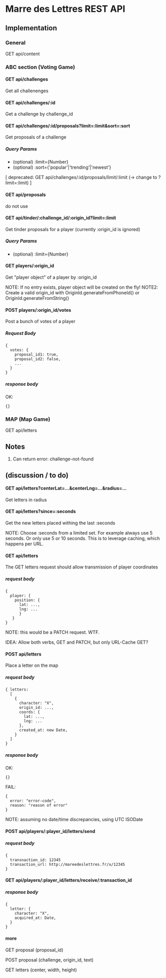 # Marre des Lettres REST API

## Implementation

### General

GET api/content

### ABC section (Voting Game)

#### GET api/challenges
Get all challenenges

#### GET api/challenges/:id
Get a challenge by challenge_id

#### GET api/challenges/:id/proposals?limit=:limit&sort=:sort
Get proposals of a challenge

##### Query Params
- (optional) :limit={Number}
- (optional) :sort={'popular'|'trending'|'newest'}

[ deprecated: GET api/challenges/:id/proposals/limit/:limit (-> change to ?limit=:limit) ]

#### GET api/proposals
do not use

#### GET api/tinder/:challenge_id/:origin_id?limit=:limit
Get tinder proposals for a player
(currently :origin_id is ignored)

##### Query Params
- (optional) :limit={Number}

#### GET players/:origin_id
Get "player object" of a player by :origin_id

NOTE: If no entry exists, player object will be created on the fly!
NOTE2: Create a valid origin_id with OriginId.generateFromPhoneId() or OriginId.generateFromString()

#### POST players/:origin_id/votes 
Post a bunch of votes of a player

##### Request Body
```
{ 
  votes: { 
    proposal_id1: true, 
    proposal_id2: false, 
    ...
  } 
}
```

##### response body

OK: 
```
{}
```

### MAP (Map Game)

GET api/letters

## Notes

1) Can return error: challenge-not-found

## (discussion / to do)

#### GET api/letters?centerLat=...&centerLng=...&radius=...
Get letters in radius

#### GET api/letters?since=:seconds
Get the new letters placed withing the last :seconds

NOTE: Choose :seconds from a limited set. For example always use 5 seconds. Or only use 5 or 10 seconds. This is to leverage caching, which happens per URL.

#### GET api/letters
The GET letters request should allow transmission of player coordinates

##### request body
```
{
  player: {
    position: {
      lat: ...,
      lng: ...
      }
   }
}
```

NOTE: this would be a PATCH request. WTF.

IDEA: Allow both verbs, GET and PATCH, but only URL-Cache GET?

#### POST api/letters 
Place a letter on the map

##### request body
```
{ letters:
  [ 
    { 
      character: "X",
      origin_id: ...,
      coords: {
        lat: ...,
        lng: ...
      },
      created_at: new Date,
    } 
  ]
}
```

##### response body

OK: 
```
{}
```


FAIL: 
```
{ 
  error: "error-code", 
  reason: "reason of error"
}
```
NOTE: assuming no date/time discrepancies, using UTC ISODate

#### POST api/players/:player_id/letters/send
##### request body
```
{
  transnaction_id: 12345
  transaction_url: http://mareedeslettres.fr/x/12345
}
```
#### GET api/players/:player_id/letters/receive/:transaction_id
##### response body
```
{
  letter: {
    character: "X",
    acquired_at: Date,
  }
}
```

#### more

GET proposal (proposal_id)

POST proposal (challenge, origin_id, text)

GET letters (center, width, height)
